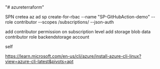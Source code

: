 "# azureterraform" 


SPN cretea az ad sp create-for-rbac --name "SP-GitHubAction-demo" --role contributor --scopes /subscriptions/<sbusciptionid> --json-auth

add contributor permission on subscription level
add storage blob data contributor role  backendstorage account


self 

https://learn.microsoft.com/en-us/cli/azure/install-azure-cli-linux?view=azure-cli-latest&pivots=apt
